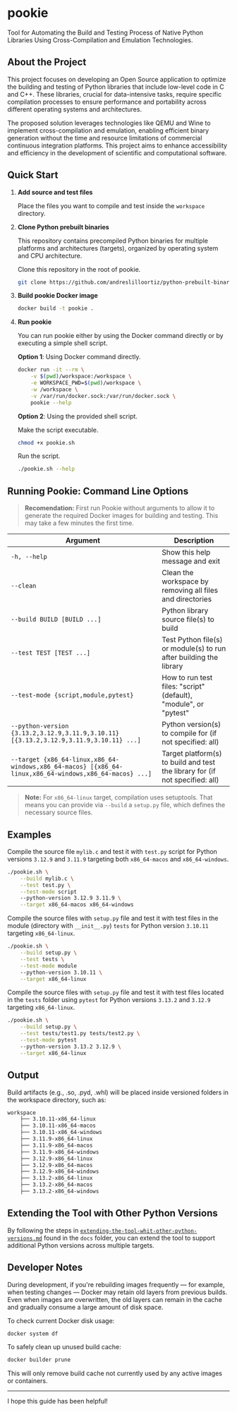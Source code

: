 # pookie

Tool for Automating the Build and Testing Process of Native Python Libraries Using Cross-Compilation and Emulation Technologies.

## About the Project

This project focuses on developing an Open Source application to optimize the building and testing of Python libraries that include low-level code in C and C++. These libraries, crucial for data-intensive tasks, require specific compilation processes to ensure performance and portability across different operating systems and architectures.

The proposed solution leverages technologies like QEMU and Wine to implement cross-compilation and emulation, enabling efficient binary generation without the time and resource limitations of commercial continuous integration platforms. This project aims to enhance accessibility and efficiency in the development of scientific and computational software.

## Quick Start

1. **Add source and test files**

    Place the files you want to compile and test inside the `workspace` directory.

2. **Clone Python prebuilt binaries**

    This repository contains precompiled Python binaries for multiple platforms and architectures (targets), organized by operating system and CPU architecture.

    Clone this repository in the root of pookie.

    ```bash
    git clone https://github.com/andreslilloortiz/python-prebuilt-binaries.git
    ```

3. **Build pookie Docker image**

    ```bash
    docker build -t pookie .
    ```

4. **Run pookie**

    You can run pookie either by using the Docker command directly or by executing a simple shell script.

    **Option 1**: Using Docker command directly.

    ```bash
    docker run -it --rm \
        -v $(pwd)/workspace:/workspace \
        -e WORKSPACE_PWD=$(pwd)/workspace \
        -w /workspace \
        -v /var/run/docker.sock:/var/run/docker.sock \
        pookie --help
    ```

    **Option 2**: Using the provided shell script.

    Make the script executable.

    ```bash
    chmod +x pookie.sh
    ```

    Run the script.

    ```bash
    ./pookie.sh --help
    ```


## Running Pookie: Command Line Options

> **Recomendation:** First run Pookie without arguments to allow it to generate the required Docker images for building and testing. This may take a few minutes the first time.

| Argument                                                                                               | Description                                                                  |
|--------------------------------------------------------------------------------------------------------|------------------------------------------------------------------------------|
| `-h, --help`                                                                                           | Show this help message and exit                                              |
| `--clean`                                                                                              | Clean the workspace by removing all files and directories                    |
| `--build BUILD [BUILD ...]`                                                                            | Python library source file(s) to build                                       |
| `--test TEST [TEST ...]`                                                                               | Test Python file(s) or module(s) to run after building the library           |
| `--test-mode {script,module,pytest}`                                                                   | How to run test files: "script" (default), "module", or "pytest"             |
| `--python-version {3.13.2,3.12.9,3.11.9,3.10.11} [{3.13.2,3.12.9,3.11.9,3.10.11} ...]`                 | Python version(s) to compile for (if not specified: all)                     |
| `--target {x86_64-linux,x86_64-windows,x86_64-macos} [{x86_64-linux,x86_64-windows,x86_64-macos} ...]` | Target platform(s) to build and test the library for (if not specified: all) |

> **Note:** For `x86_64-linux` target, compilation uses setuptools. That means you can provide via `--build` a `setup.py` file, which defines the necessary source files.

## Examples

Compile the source file `mylib.c` and test it with `test.py` script for Python versions `3.12.9` and `3.11.9` targeting both `x86_64-macos` and `x86_64-windows`.

```bash
./pookie.sh \
    --build mylib.c \
    --test test.py \
    --test-mode script
    --python-version 3.12.9 3.11.9 \
    --target x86_64-macos x86_64-windows
```

Compile the source files with `setup.py` file and test it with test files in the module (directory with `__init__.py`) `tests` for Python version `3.10.11` targeting `x86_64-linux`.

```bash
./pookie.sh \
    --build setup.py \
    --test tests \
    --test-mode module
    --python-version 3.10.11 \
    --target x86_64-linux
```

Compile the source files with `setup.py` file and test it with test files located in the `tests` folder using `pytest` for Python versions `3.13.2` and `3.12.9` targeting `x86_64-linux`.

```bash
./pookie.sh \
    --build setup.py \
    --test tests/test1.py tests/test2.py \
    --test-mode pytest
    --python-version 3.13.2 3.12.9 \
    --target x86_64-linux
```

## Output

Build artifacts (e.g., .so, .pyd, .whl) will be placed inside versioned folders in the workspace directory, such as:

```bash
workspace
    ├── 3.10.11-x86_64-linux
    ├── 3.10.11-x86_64-macos
    ├── 3.10.11-x86_64-windows
    ├── 3.11.9-x86_64-linux
    ├── 3.11.9-x86_64-macos
    ├── 3.11.9-x86_64-windows
    ├── 3.12.9-x86_64-linux
    ├── 3.12.9-x86_64-macos
    ├── 3.12.9-x86_64-windows
    ├── 3.13.2-x86_64-linux
    ├── 3.13.2-x86_64-macos
    ├── 3.13.2-x86_64-windows
```

## Extending the Tool with Other Python Versions

By following the steps in [`extending-the-tool-whit-other-python-versions.md`](docs/extending-the-tool-whit-other-python-versions.md) found in the `docs` folder, you can extend the tool to support additional Python versions across multiple targets.

## Developer Notes

During development, if you're rebuilding images frequently — for example, when testing changes — Docker may retain old layers from previous builds. Even when images are overwritten, the old layers can remain in the cache and gradually consume a large amount of disk space.

To check current Docker disk usage:

```bash
docker system df
```

To safely clean up unused build cache:

```bash
docker builder prune
```

This will only remove build cache not currently used by any active images or containers.

---

I hope this guide has been helpful!